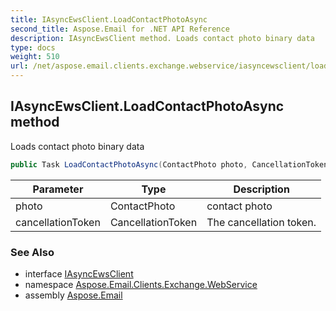 ```yaml
---
title: IAsyncEwsClient.LoadContactPhotoAsync
second_title: Aspose.Email for .NET API Reference
description: IAsyncEwsClient method. Loads contact photo binary data
type: docs
weight: 510
url: /net/aspose.email.clients.exchange.webservice/iasyncewsclient/loadcontactphotoasync/
---
```

## IAsyncEwsClient.LoadContactPhotoAsync method

Loads contact photo binary data

```csharp
public Task LoadContactPhotoAsync(ContactPhoto photo, CancellationToken cancellationToken = default)
```

| Parameter | Type | Description |
| --- | --- | --- |
| photo | ContactPhoto | contact photo |
| cancellationToken | CancellationToken | The cancellation token. |

### See Also

* interface [IAsyncEwsClient](../)
* namespace [Aspose.Email.Clients.Exchange.WebService](../../iasyncewsclient/)
* assembly [Aspose.Email](../../../)


